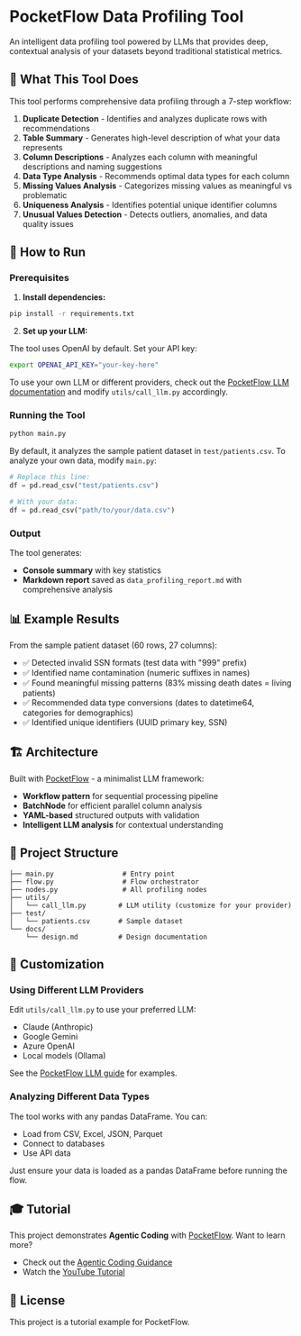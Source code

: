 # PocketFlow Data Profiling Tool

An intelligent data profiling tool powered by LLMs that provides deep, contextual analysis of your datasets beyond traditional statistical metrics.

## 🎯 What This Tool Does

This tool performs comprehensive data profiling through a 7-step workflow:

1. **Duplicate Detection** - Identifies and analyzes duplicate rows with recommendations
2. **Table Summary** - Generates high-level description of what your data represents
3. **Column Descriptions** - Analyzes each column with meaningful descriptions and naming suggestions
4. **Data Type Analysis** - Recommends optimal data types for each column
5. **Missing Values Analysis** - Categorizes missing values as meaningful vs problematic
6. **Uniqueness Analysis** - Identifies potential unique identifier columns
7. **Unusual Values Detection** - Detects outliers, anomalies, and data quality issues

## 🚀 How to Run

### Prerequisites

1. **Install dependencies:**
```bash
pip install -r requirements.txt
```

2. **Set up your LLM:**

The tool uses OpenAI by default. Set your API key:
```bash
export OPENAI_API_KEY="your-key-here"
```

To use your own LLM or different providers, check out the [PocketFlow LLM documentation](https://the-pocket.github.io/PocketFlow/utility_function/llm.html) and modify `utils/call_llm.py` accordingly.

### Running the Tool

```bash
python main.py
```

By default, it analyzes the sample patient dataset in `test/patients.csv`. To analyze your own data, modify `main.py`:

```python
# Replace this line:
df = pd.read_csv("test/patients.csv")

# With your data:
df = pd.read_csv("path/to/your/data.csv")
```

### Output

The tool generates:
- **Console summary** with key statistics
- **Markdown report** saved as `data_profiling_report.md` with comprehensive analysis

## 📊 Example Results

From the sample patient dataset (60 rows, 27 columns):

- ✅ Detected invalid SSN formats (test data with "999" prefix)
- ✅ Identified name contamination (numeric suffixes in names)
- ✅ Found meaningful missing patterns (83% missing death dates = living patients)
- ✅ Recommended data type conversions (dates to datetime64, categories for demographics)
- ✅ Identified unique identifiers (UUID primary key, SSN)

## 🏗️ Architecture

Built with [PocketFlow](https://github.com/The-Pocket/PocketFlow) - a minimalist LLM framework:

- **Workflow pattern** for sequential processing pipeline
- **BatchNode** for efficient parallel column analysis
- **YAML-based** structured outputs with validation
- **Intelligent LLM analysis** for contextual understanding

## 📁 Project Structure

```
├── main.py                 # Entry point
├── flow.py                 # Flow orchestrator
├── nodes.py                # All profiling nodes
├── utils/
│   └── call_llm.py        # LLM utility (customize for your provider)
├── test/
│   └── patients.csv       # Sample dataset
└── docs/
    └── design.md          # Design documentation
```

## 🔧 Customization

### Using Different LLM Providers

Edit `utils/call_llm.py` to use your preferred LLM:
- Claude (Anthropic)
- Google Gemini
- Azure OpenAI
- Local models (Ollama)

See the [PocketFlow LLM guide](https://the-pocket.github.io/PocketFlow/utility_function/llm.html) for examples.

### Analyzing Different Data Types

The tool works with any pandas DataFrame. You can:
- Load from CSV, Excel, JSON, Parquet
- Connect to databases
- Use API data

Just ensure your data is loaded as a pandas DataFrame before running the flow.

## 🎓 Tutorial

This project demonstrates **Agentic Coding** with [PocketFlow](https://github.com/The-Pocket/PocketFlow). Want to learn more?

- Check out the [Agentic Coding Guidance](https://the-pocket.github.io/PocketFlow/guide.html)
- Watch the [YouTube Tutorial](https://www.youtube.com/@ZacharyLLM?sub_confirmation=1)

## 📝 License

This project is a tutorial example for PocketFlow.

